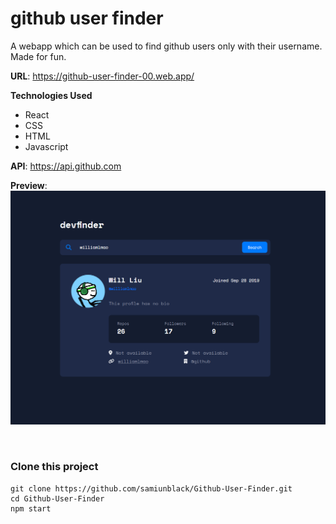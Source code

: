 # github user finder

A webapp which can be used to find github users only with their username. Made for fun.

**URL**: https://github-user-finder-00.web.app/

**Technologies Used**
- React
- CSS
- HTML
- Javascript


**API**: https://api.github.com


**Preview**:
![alt text](https://github.com/samiunblack/github-user-finder/blob/main/preview.png)

<br/>

### **Clone this project**
 ```
 git clone https://github.com/samiunblack/Github-User-Finder.git
 cd Github-User-Finder
 npm start
 ```
